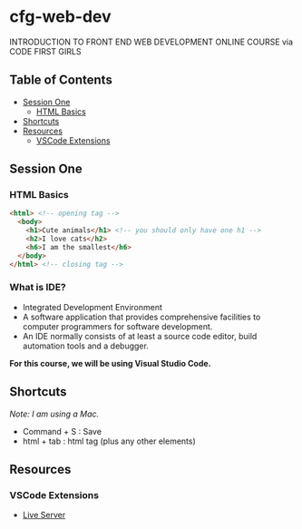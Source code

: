 # cfg-web-dev

INTRODUCTION TO FRONT END WEB DEVELOPMENT ONLINE COURSE via CODE FIRST GIRLS

## Table of Contents
- [Session One](#session-one)
  - [HTML Basics](#html-basics)
- [Shortcuts](#shortcuts)
- [Resources](#resources)
  - [VSCode Extensions](#vscode-extensions)

## Session One

### HTML Basics

```html
<html> <!-- opening tag -->
  <body>
    <h1>Cute animals</h1> <!-- you should only have one h1 -->
    <h2>I love cats</h2>
    <h6>I am the smallest</h6>
  </body>
</html> <!-- closing tag -->
```

### What is IDE?

- Integrated Development Environment
- A software application that provides comprehensive facilities to computer programmers for software development. 
- An IDE normally consists of at least a source code editor, build automation tools and a debugger.

**For this course, we will be using Visual Studio Code.**

## Shortcuts
*Note: I am using a Mac.*

- Command + S : Save 
- html + tab : html tag (plus any other elements)

## Resources

### VSCode Extensions

- [Live Server](https://www.freecodecamp.org/news/vscode-live-server-auto-refresh-browser/)
